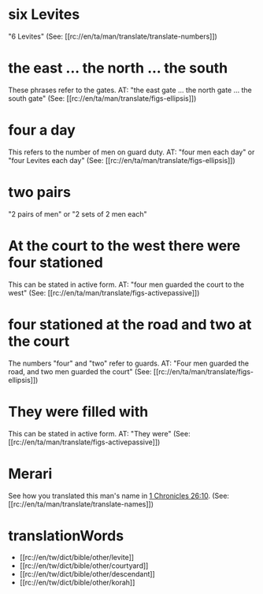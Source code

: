 # six Levites

"6 Levites" (See: [[rc://en/ta/man/translate/translate-numbers]])

# the east ... the north ... the south

These phrases refer to the gates. AT: "the east gate ... the north gate ... the south gate" (See: [[rc://en/ta/man/translate/figs-ellipsis]])

# four a day

This refers to the number of men on guard duty. AT: "four men each day" or "four Levites each day" (See: [[rc://en/ta/man/translate/figs-ellipsis]])

# two pairs

"2 pairs of men" or "2 sets of 2 men each"

# At the court to the west there were four stationed

This can be stated in active form. AT: "four men guarded the court to the west" (See: [[rc://en/ta/man/translate/figs-activepassive]])

# four stationed at the road and two at the court

The numbers "four" and "two" refer to guards. AT: "Four men guarded the road, and two men guarded the court" (See: [[rc://en/ta/man/translate/figs-ellipsis]])

# They were filled with

This can be stated in active form. AT: "They were" (See: [[rc://en/ta/man/translate/figs-activepassive]])

# Merari

See how you translated this man's name in [1 Chronicles 26:10](./10.md). (See: [[rc://en/ta/man/translate/translate-names]])

# translationWords

* [[rc://en/tw/dict/bible/other/levite]]
* [[rc://en/tw/dict/bible/other/courtyard]]
* [[rc://en/tw/dict/bible/other/descendant]]
* [[rc://en/tw/dict/bible/other/korah]]